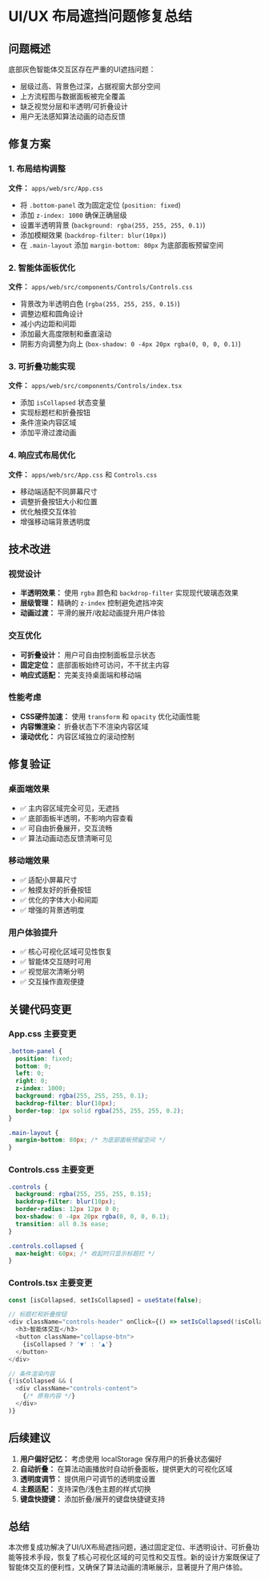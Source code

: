 # UI/UX 布局遮挡问题修复总结

## 问题概述
底部灰色智能体交互区存在严重的UI遮挡问题：
- 层级过高、背景色过深，占据视窗大部分空间
- 上方流程图与数据面板被完全覆盖
- 缺乏视觉分层和半透明/可折叠设计
- 用户无法感知算法动画的动态反馈

## 修复方案

### 1. 布局结构调整
**文件：** `apps/web/src/App.css`
- 将 `.bottom-panel` 改为固定定位 (`position: fixed`)
- 添加 `z-index: 1000` 确保正确层级
- 设置半透明背景 (`background: rgba(255, 255, 255, 0.1)`)
- 添加模糊效果 (`backdrop-filter: blur(10px)`)
- 在 `.main-layout` 添加 `margin-bottom: 80px` 为底部面板预留空间

### 2. 智能体面板优化
**文件：** `apps/web/src/components/Controls/Controls.css`
- 背景改为半透明白色 (`rgba(255, 255, 255, 0.15)`)
- 调整边框和圆角设计
- 减小内边距和间距
- 添加最大高度限制和垂直滚动
- 阴影方向调整为向上 (`box-shadow: 0 -4px 20px rgba(0, 0, 0, 0.1)`)

### 3. 可折叠功能实现
**文件：** `apps/web/src/components/Controls/index.tsx`
- 添加 `isCollapsed` 状态变量
- 实现标题栏和折叠按钮
- 条件渲染内容区域
- 添加平滑过渡动画

### 4. 响应式布局优化
**文件：** `apps/web/src/App.css` 和 `Controls.css`
- 移动端适配不同屏幕尺寸
- 调整折叠按钮大小和位置
- 优化触摸交互体验
- 增强移动端背景透明度

## 技术改进

### 视觉设计
- **半透明效果：** 使用 `rgba` 颜色和 `backdrop-filter` 实现现代玻璃态效果
- **层级管理：** 精确的 `z-index` 控制避免遮挡冲突
- **动画过渡：** 平滑的展开/收起动画提升用户体验

### 交互优化
- **可折叠设计：** 用户可自由控制面板显示状态
- **固定定位：** 底部面板始终可访问，不干扰主内容
- **响应式适配：** 完美支持桌面端和移动端

### 性能考虑
- **CSS硬件加速：** 使用 `transform` 和 `opacity` 优化动画性能
- **内容懒渲染：** 折叠状态下不渲染内容区域
- **滚动优化：** 内容区域独立的滚动控制

## 修复验证

### 桌面端效果
- ✅ 主内容区域完全可见，无遮挡
- ✅ 底部面板半透明，不影响内容查看
- ✅ 可自由折叠展开，交互流畅
- ✅ 算法动画动态反馈清晰可见

### 移动端效果
- ✅ 适配小屏幕尺寸
- ✅ 触摸友好的折叠按钮
- ✅ 优化的字体大小和间距
- ✅ 增强的背景透明度

### 用户体验提升
- ✅ 核心可视化区域可见性恢复
- ✅ 智能体交互随时可用
- ✅ 视觉层次清晰分明
- ✅ 交互操作直观便捷

## 关键代码变更

### App.css 主要变更
```css
.bottom-panel {
  position: fixed;
  bottom: 0;
  left: 0;
  right: 0;
  z-index: 1000;
  background: rgba(255, 255, 255, 0.1);
  backdrop-filter: blur(10px);
  border-top: 1px solid rgba(255, 255, 255, 0.2);
}

.main-layout {
  margin-bottom: 80px; /* 为底部面板预留空间 */
}
```

### Controls.css 主要变更
```css
.controls {
  background: rgba(255, 255, 255, 0.15);
  backdrop-filter: blur(10px);
  border-radius: 12px 12px 0 0;
  box-shadow: 0 -4px 20px rgba(0, 0, 0, 0.1);
  transition: all 0.3s ease;
}

.controls.collapsed {
  max-height: 60px; /* 收起时只显示标题栏 */
}
```

### Controls.tsx 主要变更
```typescript
const [isCollapsed, setIsCollapsed] = useState(false);

// 标题栏和折叠按钮
<div className="controls-header" onClick={() => setIsCollapsed(!isCollapsed)}>
  <h3>智能体交互</h3>
  <button className="collapse-btn">
    {isCollapsed ? '▼' : '▲'}
  </button>
</div>

// 条件渲染内容
{!isCollapsed && (
  <div className="controls-content">
    {/* 原有内容 */}
  </div>
)}
```

## 后续建议

1. **用户偏好记忆：** 考虑使用 localStorage 保存用户的折叠状态偏好
2. **自动折叠：** 在算法动画播放时自动折叠面板，提供更大的可视化区域
3. **透明度调节：** 提供用户可调节的透明度设置
4. **主题适配：** 支持深色/浅色主题的样式切换
5. **键盘快捷键：** 添加折叠/展开的键盘快捷键支持

## 总结
本次修复成功解决了UI/UX布局遮挡问题，通过固定定位、半透明设计、可折叠功能等技术手段，恢复了核心可视化区域的可见性和交互性。新的设计方案既保证了智能体交互的便利性，又确保了算法动画的清晰展示，显著提升了用户体验。